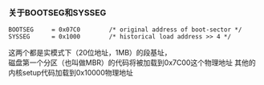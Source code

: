 ### 关于BOOTSEG和SYSSEG
```
BOOTSEG     = 0x07C0        /* original address of boot-sector */
SYSSEG      = 0x1000        /* historical load address >> 4 */
```
这两个都是实模式下（20位地址，1MB）的段基址，<br>
磁盘第一个分区（也叫做MBR）的代码将被加载到0x7C00这个物理地址
其他的内核setup代码加载到0x10000物理地址

